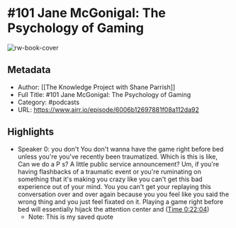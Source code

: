 # #101 Jane McGonigal: The Psychology of Gaming

![rw-book-cover](https://ssl-static.libsyn.com/p/assets/9/5/b/b/95bb34540c153a79/KP-logo-red-1400px.png)

## Metadata
- Author: [[The Knowledge Project with Shane Parrish]]
- Full Title: #101 Jane McGonigal: The Psychology of Gaming
- Category: #podcasts
- URL: https://www.airr.io/episode/6006b12697881f08a112da92

## Highlights
- Speaker 0: you don't You don't wanna have the game right before bed unless you're you've recently been traumatized. Which is this is like, Can we do a P s? A little public service announcement? Um, if you're having flashbacks of a traumatic event or you're ruminating on something that it's making you crazy like you can't get this bad experience out of your mind. You you can't get your replaying this conversation over and over again because you you feel like you said the wrong thing and you just feel fixated on it. Playing a game right before bed will essentially hijack the attention center and ([Time 0:22:04](https://www.airr.io/quote/600ec68ac076af4f67abb028))
    - Note: This is my saved quote

